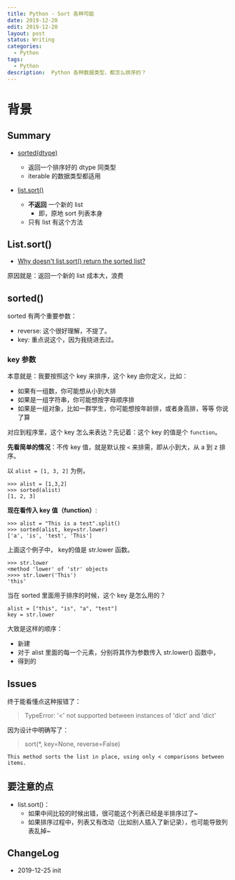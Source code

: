 ```yaml
---
title: Python - Sort 各种可能
date: 2019-12-20
edit: 2019-12-20
layout: post
status: Writing
categories:
  - Python
tags:
  - Python
description:  Python 各种数据类型，都怎么排序的？
---
```


# 背景

## Summary

- [sorted(dtype)](https://docs.python.org/3/library/functions.html#sorted) 
  - 返回一个排序好的 dtype 同类型
  - iterable 的数据类型都适用
  
- [list.sort()](https://docs.python.org/3/library/stdtypes.html#list.sort) 
  - **不返回** 一个新的 list 
    - 即，原地 sort 列表本身
  - 只有 list 有这个方法

## List.sort()

- [Why doesn't list.sort() return the sorted list?](https://docs.python.org/3/faq/design.html#why-doesn-t-list-sort-return-the-sorted-list)

原因就是：返回一个新的 list 成本大，浪费

## sorted()

sorted 有两个重要参数：

- reverse: 这个很好理解，不提了。
- key: 重点说这个，因为我绕进去过。

### key 参数

本意就是：我要按照这个 key 来排序，这个 key 由你定义，比如：
- 如果有一组数，你可能想从小到大排
- 如果是一组字符串，你可能想按字母顺序排
- 如果是一组对象，比如一群学生，你可能想按年龄排，或者身高排，等等 你说了算

对应到程序里，这个 key 怎么来表达？先记着：这个 key 的值是个 `function`。

**先看简单的情况**：不传 key 值，就是默认按 `<` 来排需，即从小到大，从 a 到 z 排序。

以 `alist = [1, 3, 2]` 为例，
```
>>> alist = [1,3,2]
>>> sorted(alist)
[1, 2, 3]
```

**现在看传入 key 值（function）**: 

```
>>> alist = "This is a test".split()
>>> sorted(alist, key=str.lower)
['a', 'is', 'test', 'This']
```

上面这个例子中， key的值是 str.lower 函数。

```
>>> str.lower
<method 'lower' of 'str' objects
>>>> str.lower('This')
'this'
```

当在 sorted 里面用于排序的时候，这个 key 是怎么用的？

```
alist = ["this", "is", "a", "test"]
key = str.lower
```

大致是这样的顺序：

- 新建
- 对于 alist 里面的每一个元素，分别将其作为参数传入 str.lower() 函数中，
- 得到的


## Issues

终于能看懂点这种报错了：

> TypeError: '<' not supported between instances of 'dict' and 'dict'

因为设计中明确写了：

>  sort(*, key=None, reverse=False)

    This method sorts the list in place, using only < comparisons between items.

## 要注意的点

- list.sort()：
  - 如果中间比较的时候出错，很可能这个列表已经是半排序过了~
  - 如果排序过程中，列表又有改动（比如别人插入了新记录），也可能导致列表乱掉~

## ChangeLog
- 2019-12-25 init